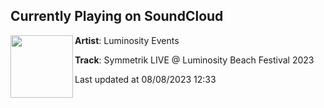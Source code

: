 ## Currently Playing on SoundCloud

[<img align="left" width="100" src="https://i1.sndcdn.com/artworks-yUQcXwEsXzHYWd0l-9LRI3A-t500x500.jpg">](https://soundcloud.com/luminosityevents-1/symmetrik-lbf23)

**Artist**: Luminosity Events 

**Track**: Symmetrik LIVE @ Luminosity Beach Festival 2023

Last updated at 08/08/2023 12:33
